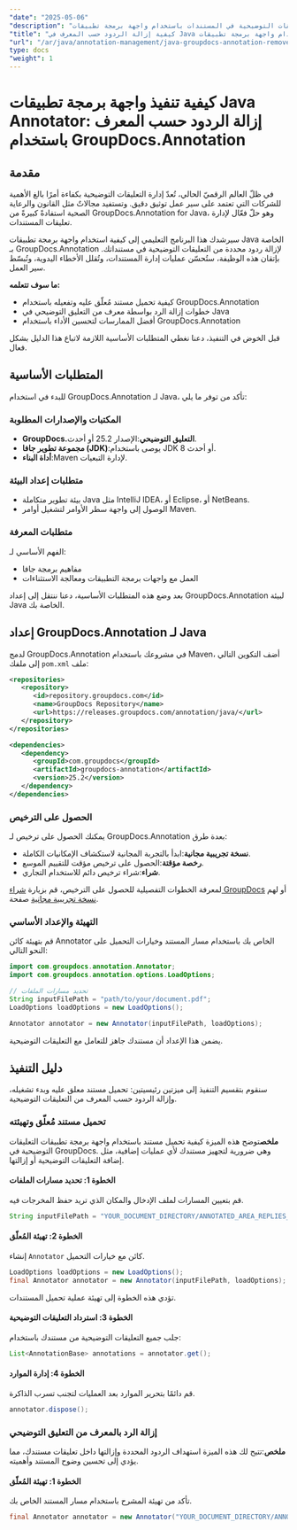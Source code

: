 ```yaml
---
"date": "2025-05-06"
"description": "تعرّف على كيفية إزالة الردود من التعليقات التوضيحية في المستندات باستخدام واجهة برمجة تطبيقات GroupDocs.Annotation لجافا. حسّن إدارة مستنداتك بهذا الدليل المفصل."
"title": "كيفية إزالة الردود حسب المعرف في Java باستخدام واجهة برمجة تطبيقات GroupDocs.Annotation"
"url": "/ar/java/annotation-management/java-groupdocs-annotation-remove-replies-by-id/"
type: docs
"weight": 1
---
```


# كيفية تنفيذ واجهة برمجة تطبيقات Java Annotator: إزالة الردود حسب المعرف باستخدام GroupDocs.Annotation

## مقدمة

في ظلّ العالم الرقميّ الحالي، تُعدّ إدارة التعليقات التوضيحية بكفاءة أمرًا بالغ الأهمية للشركات التي تعتمد على سير عمل توثيق دقيق. وتستفيد مجالاتٌ مثل القانون والرعاية الصحية استفادةً كبيرةً من GroupDocs.Annotation for Java، وهو حلّ فعّال لإدارة تعليقات المستندات.

سيرشدك هذا البرنامج التعليمي إلى كيفية استخدام واجهة برمجة تطبيقات Java الخاصة بـ GroupDocs.Annotation لإزالة ردود محددة من التعليقات التوضيحية في مستنداتك. بإتقان هذه الوظيفة، ستُحسّن عمليات إدارة المستندات، وتُقلل الأخطاء اليدوية، وتُبسّط سير العمل.

**ما سوف تتعلمه:**
- كيفية تحميل مستند مُعلّق عليه وتفعيله باستخدام GroupDocs.Annotation
- خطوات إزالة الرد بواسطة معرف من التعليق التوضيحي في Java
- أفضل الممارسات لتحسين الأداء باستخدام GroupDocs.Annotation

قبل الخوض في التنفيذ، دعنا نغطي المتطلبات الأساسية اللازمة لاتباع هذا الدليل بشكل فعال.

## المتطلبات الأساسية

للبدء في استخدام GroupDocs.Annotation لـ Java، تأكد من توفر ما يلي:

### المكتبات والإصدارات المطلوبة
- **GroupDocs.التعليق التوضيحي**:الإصدار 25.2 أو أحدث.
- **مجموعة تطوير جافا (JDK)**:يوصى باستخدام JDK 8 أو أحدث.
- **أداة البناء**:Maven لإدارة التبعيات.

### متطلبات إعداد البيئة
- بيئة تطوير متكاملة Java مثل IntelliJ IDEA، أو Eclipse، أو NetBeans.
- الوصول إلى واجهة سطر الأوامر لتشغيل أوامر Maven.

### متطلبات المعرفة
الفهم الأساسي لـ:
- مفاهيم برمجة جافا
- العمل مع واجهات برمجة التطبيقات ومعالجة الاستثناءات

بعد وضع هذه المتطلبات الأساسية، دعنا ننتقل إلى إعداد GroupDocs.Annotation لبيئة Java الخاصة بك.

## إعداد GroupDocs.Annotation لـ Java

لدمج GroupDocs.Annotation في مشروعك باستخدام Maven، أضف التكوين التالي إلى ملفك `pom.xml` ملف:

```xml
<repositories>
   <repository>
      <id>repository.groupdocs.com</id>
      <name>GroupDocs Repository</name>
      <url>https://releases.groupdocs.com/annotation/java/</url>
   </repository>
</repositories>

<dependencies>
   <dependency>
      <groupId>com.groupdocs</groupId>
      <artifactId>groupdocs-annotation</artifactId>
      <version>25.2</version>
   </dependency>
</dependencies>
```

### الحصول على الترخيص
يمكنك الحصول على ترخيص لـ GroupDocs.Annotation بعدة طرق:
- **نسخة تجريبية مجانية**:ابدأ بالتجربة المجانية لاستكشاف الإمكانيات الكاملة.
- **رخصة مؤقتة**:الحصول على ترخيص مؤقت للتقييم الموسع.
- **شراء**:شراء ترخيص دائم للاستخدام التجاري.

لمعرفة الخطوات التفصيلية للحصول على الترخيص، قم بزيارة [شراء GroupDocs](https://purchase.groupdocs.com/buy) أو لهم [نسخة تجريبية مجانية](https://releases.groupdocs.com/annotation/java/) صفحة.

### التهيئة والإعداد الأساسي
قم بتهيئة كائن Annotator الخاص بك باستخدام مسار المستند وخيارات التحميل على النحو التالي:

```java
import com.groupdocs.annotation.Annotator;
import com.groupdocs.annotation.options.LoadOptions;

// تحديد مسارات الملفات
String inputFilePath = "path/to/your/document.pdf";
LoadOptions loadOptions = new LoadOptions();

Annotator annotator = new Annotator(inputFilePath, loadOptions);
```

يضمن هذا الإعداد أن مستندك جاهز للتعامل مع التعليقات التوضيحية.

## دليل التنفيذ

سنقوم بتقسيم التنفيذ إلى ميزتين رئيسيتين: تحميل مستند معلق عليه وبدء تشغيله، وإزالة الردود حسب المعرف من التعليقات التوضيحية.

### تحميل مستند مُعلّق وتهيئته

**ملخص**توضح هذه الميزة كيفية تحميل مستند باستخدام واجهة برمجة تطبيقات التعليقات التوضيحية في GroupDocs. وهي ضرورية لتجهيز مستندك لأي عمليات إضافية، مثل إضافة التعليقات التوضيحية أو إزالتها.

#### الخطوة 1: تحديد مسارات الملفات
قم بتعيين المسارات لملف الإدخال والمكان الذي تريد حفظ المخرجات فيه.
```java
String inputFilePath = "YOUR_DOCUMENT_DIRECTORY/ANNOTATED_AREA_REPLIES_5";
```

#### الخطوة 2: تهيئة المُعلّق
إنشاء `Annotator` كائن مع خيارات التحميل.
```java
LoadOptions loadOptions = new LoadOptions();
final Annotator annotator = new Annotator(inputFilePath, loadOptions);
```
تؤدي هذه الخطوة إلى تهيئة عملية تحميل المستندات.

#### الخطوة 3: استرداد التعليقات التوضيحية
جلب جميع التعليقات التوضيحية من مستندك باستخدام:
```java
List<AnnotationBase> annotations = annotator.get();
```

#### الخطوة 4: إدارة الموارد
قم دائمًا بتحرير الموارد بعد العمليات لتجنب تسرب الذاكرة.
```java
annotator.dispose();
```

### إزالة الرد بالمعرف من التعليق التوضيحي

**ملخص**:تتيح لك هذه الميزة استهداف الردود المحددة وإزالتها داخل تعليقات مستندك، مما يؤدي إلى تحسين وضوح المستند وأهميته.

#### الخطوة 1: تهيئة المُعلّق
تأكد من تهيئة المشرح باستخدام مسار المستند الخاص بك.
```java
final Annotator annotator = new Annotator("YOUR_DOCUMENT_DIRECTORY/ANNOTATED_AREA_REPLIES_5